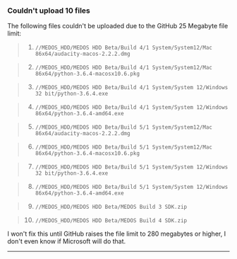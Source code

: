 ### Couldn't upload 10 files

The following files couldn't be uploaded due to the GitHub 25 Megabyte file limit:

> 1. `//MEDOS_HDD/MEDOS HDD Beta/Build 4/1 System/System12/Mac 86x64/audacity-macos-2.2.2.dmg`

> 2. `//MEDOS_HDD/MEDOS HDD Beta/Build 4/1 System/System12/Mac 86x64/python-3.6.4-macosx10.6.pkg`

> 3. `//MEDOS_HDD/MEDOS HDD Beta/Build 4/1 System/System 12/Windows 32 bit/python-3.6.4.exe`

> 4. `//MEDOS_HDD/MEDOS HDD Beta/Build 4/1 System/System 12/Windows 86x64/python-3.6.4-amd64.exe`

> 5. `//MEDOS_HDD/MEDOS HDD Beta/Build 5/1 System/System12/Mac 86x64/audacity-macos-2.2.2.dmg`

> 6. `//MEDOS_HDD/MEDOS HDD Beta/Build 5/1 System/System12/Mac 86x64/python-3.6.4-macosx10.6.pkg`

> 7. `//MEDOS_HDD/MEDOS HDD Beta/Build 5/1 System/System 12/Windows 32 bit/python-3.6.4.exe`

> 8. `//MEDOS_HDD/MEDOS HDD Beta/Build 5/1 System/System 12/Windows 86x64/python-3.6.4-amd64.exe`

> 9. `//MEDOS_HDD/MEDOS HDD Beta/MEDOS Build 3 SDK.zip`

> 10. `//MEDOS_HDD/MEDOS HDD Beta/MEDOS Build 4 SDK.zip`

I won't fix this until GitHub raises the file limit to 280 megabytes or higher, I don't even know if Microsoft will do that.

***
